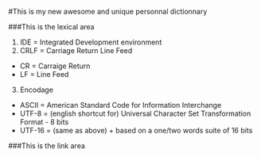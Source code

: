 #This is my new awesome and unique personnal dictionnary

###This is the lexical area
1. IDE = Integrated Development environment
2. CRLF = Carriage Return Line Feed
  * CR = Carraige Return
  * LF = Line Feed
3. Encodage
  * ASCII = American Standard Code for Information Interchange
  * UTF-8 = (english shortcut for) Universal Character Set Transformation Format - 8 bits
  * UTF-16 = (same as above) + based on a one/two words suite of 16 bits


###This is the link area
